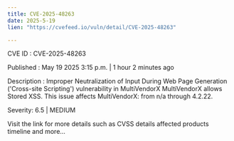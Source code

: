 ```yaml
---
title: CVE-2025-48263
date: 2025-5-19
lien: "https://cvefeed.io/vuln/detail/CVE-2025-48263"

---
```


CVE ID : CVE-2025-48263

Published :  May 19
2025
3:15 p.m. | 1 hour
2 minutes ago

Description : Improper Neutralization of Input During Web Page Generation ('Cross-site Scripting') vulnerability in MultiVendorX MultiVendorX allows Stored XSS. This issue affects MultiVendorX: from n/a through 4.2.22.

Severity: 6.5 | MEDIUM

Visit the link for more details
such as CVSS details
affected products
timeline
and more...
